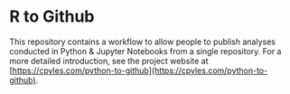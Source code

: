 # R to Github

This repository contains a workflow to allow people to publish analyses conducted in Python & Jupyter Notebooks from a single repository. For a more detailed introduction, see the project website at [https://cpyles.com/python-to-github](https://cpyles.com/python-to-github).
